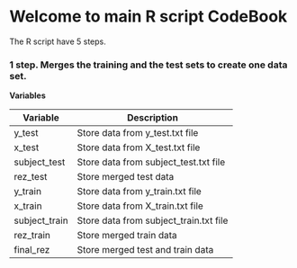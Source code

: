 
# Welcome to main R script CodeBook

The R script have 5 steps.

### 1 step. Merges the training and the test sets to create one data set.

**Variables**

Variable      | Description
--------------|------------
y_test        |Store data from y_test.txt file
x_test        |Store data from X_test.txt file
subject_test  |Store data from subject_test.txt file
rez_test      |Store merged test data
y_train       |Store data from y_train.txt file
x_train       |Store data from X_train.txt file
subject_train |Store data from subject_train.txt file
rez_train     |Store merged train data
final_rez     |Store merged test and train data

